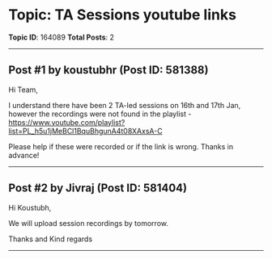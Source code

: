 # Topic: TA Sessions youtube links
**Topic ID**: 164089
**Total Posts**: 2

---

## Post #1 by koustubhr (Post ID: 581388)
Hi Team,


I understand there have been 2 TA-led sessions on 16th and 17th Jan, however the recordings were not found in the playlist - 
https://www.youtube.com/playlist?list=PL_h5u1jMeBCl1BquBhgunA4t08XAxsA-C


Please help if these were recorded or if the link is wrong. Thanks in advance!

---

## Post #2 by Jivraj (Post ID: 581404)
Hi Koustubh,


We will upload session recordings by tomorrow.


Thanks and Kind regards

---
